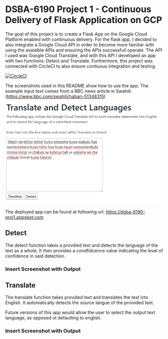 # DSBA-6190 Project 1 - Continuous Delivery of Flask Application on GCP
The goal of this project is to create a Flask App on the Google Cloud Platform enabled with continuous delivery. For the flask app, 
I decided to also integrate a Google Cloud API in order to become more familiar with using the avaialble APIs and ensuring the APIs 
successfull operate. The API I used was Google Cloud Translate, and with this API I developed an app with two functions: Detect and 
Translate. Furthermore, this project was connected with CircleCI to also ensure contiuous integration and testing. 

[![CircleCI](https://circleci.com/gh/canfielder/DSBA-6190_Proj1.svg?style=svg)](https://circleci.com/gh/canfielder/DSBA-6190_Proj1)

The screenshots used in this README show how to use the app. The example input text comes from a BBC news article in Swahili. (https://www.bbc.com/swahili/habari-51348315) 

![Input](static/images/App_Input_Swahili.png)






The deployed app can be found at following url:
https://dsba-6190-proj1.appspot.com

## Detect
The detect function takes a provdied text and detects the language of the text as a whole. It then provides a condfidcence value
indicating the level of confidence in said detection. 

### Insert Screenshot with Output


## Translate
The translate function takes provided text and translates the text into English. It automatically detects the source langue 
of the proivided text.

Future versions of this app would allow the user to select the output text language, as opposed ot defaulting to english.

### Insert Screenshot with Output

